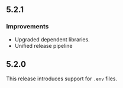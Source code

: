 ## 5.2.1

### Improvements

- Upgraded dependent libraries.
- Unified release pipeline

## 5.2.0

This release introduces support for `.env` files.
